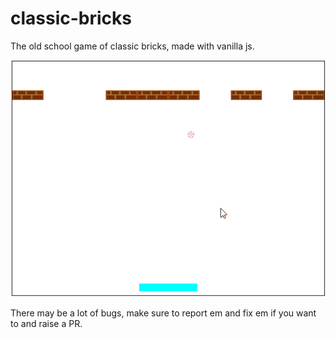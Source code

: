 # classic-bricks

The old school game of classic bricks, made with vanilla js. 

![demo](play.gif)

There may be a lot of bugs, make sure to report em and fix em if you want to and raise a PR.